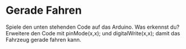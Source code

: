 # Gerade Fahren
Spiele den unten stehenden Code auf das Arduino. Was erkennst du?<br/>
Erweitere den Code mit pinMode(x,x); und digitalWrite(x,x); damit das Fahrzeug gerade fahren kann.